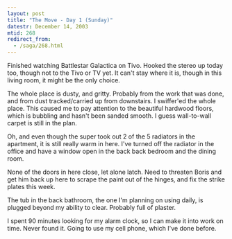```yaml
---
layout: post
title: "The Move - Day 1 (Sunday)"
datestr: December 14, 2003
mtid: 268
redirect_from:
  - /saga/268.html
---
```


Finished watching Battlestar Galactica on Tivo.  Hooked the stereo up today too, though not to the Tivo or TV yet.  It can't stay where it is, though in this living room, it might be the only choice.

The whole place is dusty, and gritty.  Probably from the work that was done, and from dust tracked/carried up from downstairs.  I swiffer'ed the whole place.  This caused me to pay attention to the beautiful hardwood floors, which is bubbling and hasn't been sanded smooth.  I guess wall-to-wall carpet is still in the plan.

Oh, and even though the super took out 2 of the 5 radiators in the apartment, it is still really warm in here.  I've turned off the radiator in the office and have a window open in the back back bedroom and the dining room.

None of the doors in here close, let alone latch.  Need to threaten Boris and get him back up here to scrape the paint out of the hinges, and fix the strike plates this week.

The tub in the back bathroom, the one I'm planning on using daily, is plugged beyond my ability to clear.  Probably full of plaster.

I spent 90 minutes looking for my alarm clock, so I can make it into work on time.  Never found it.  Going to use my cell phone, which I've done before.

